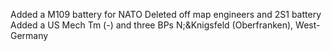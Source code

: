 Added a M109 battery for NATO
Deleted off map engineers and 2S1 battery
Added a US Mech Tm (-) and three BPs
N;&Knigsfeld (Oberfranken), West-Germany
